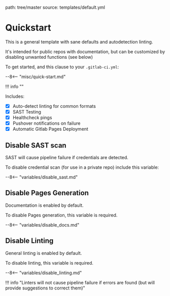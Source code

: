 path: tree/master
source: templates/default.yml

# Quickstart

This is a general template with sane defaults and autodetection linting.
 
It's intended for public repos with documentation, but can be customized by disabling unwanted functions (see below)

To get started, and this clause to your `.gitlab-ci.yml`:

--8<-- "misc/quick-start.md"

!!! info ""

Includes:

- [X] Auto-detect linting for common formats
- [X] SAST Testing
- [X] Healthcheck pings
- [X] Pushover notifications on failure
- [X] Automatic Gitlab Pages Deployment

## Disable SAST scan

SAST will cause pipeline failure if credentials are detected. 

To disable credential scan (for use in a private repo) include this variable:

--8<-- "variables/disable_sast.md"

## Disable Pages Generation

Documentation is enabled by default.

To disable Pages generation, this variable is required.

--8<-- "variables/disable_docs.md"

## Disable Linting

General linting is enabled by default.

To disable linting, this variable is required.

--8<-- "variables/disable_linting.md"

!!! info "Linters will not cause pipeline failure if errors are found (but will provide suggestions to correct them)"